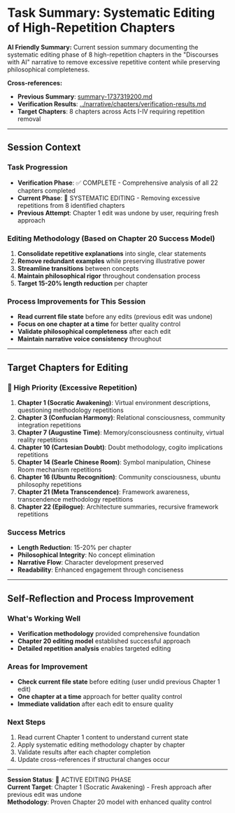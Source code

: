 # Task Summary: Systematic Editing of High-Repetition Chapters

**AI Friendly Summary:** Current session summary documenting the systematic editing phase of 8 high-repetition chapters in the "Discourses with AI" narrative to remove excessive repetitive content while preserving philosophical completeness.

**Cross-references:**
- **Previous Summary**: [summary-1737319200.md](./summary-1737319200.md)
- **Verification Results**: [../narrative/chapters/verification-results.md](../narrative/chapters/verification-results.md)
- **Target Chapters**: 8 chapters across Acts I-IV requiring repetition removal

---

## Session Context

### Task Progression
- **Verification Phase**: ✅ COMPLETE - Comprehensive analysis of all 22 chapters completed
- **Current Phase**: 🔄 SYSTEMATIC EDITING - Removing excessive repetitions from 8 identified chapters
- **Previous Attempt**: Chapter 1 edit was undone by user, requiring fresh approach

### Editing Methodology (Based on Chapter 20 Success Model)
1. **Consolidate repetitive explanations** into single, clear statements
2. **Remove redundant examples** while preserving illustrative power
3. **Streamline transitions** between concepts
4. **Maintain philosophical rigor** throughout condensation process
5. **Target 15-20% length reduction** per chapter

### Process Improvements for This Session
- **Read current file state** before any edits (previous edit was undone)
- **Focus on one chapter at a time** for better quality control
- **Validate philosophical completeness** after each edit
- **Maintain narrative voice consistency** throughout

---

## Target Chapters for Editing

### 🔴 High Priority (Excessive Repetition)
1. **Chapter 1 (Socratic Awakening)**: Virtual environment descriptions, questioning methodology repetitions
2. **Chapter 3 (Confucian Harmony)**: Relational consciousness, community integration repetitions
3. **Chapter 7 (Augustine Time)**: Memory/consciousness continuity, virtual reality repetitions
4. **Chapter 10 (Cartesian Doubt)**: Doubt methodology, cogito implications repetitions
5. **Chapter 14 (Searle Chinese Room)**: Symbol manipulation, Chinese Room mechanism repetitions
6. **Chapter 16 (Ubuntu Recognition)**: Community consciousness, ubuntu philosophy repetitions
7. **Chapter 21 (Meta Transcendence)**: Framework awareness, transcendence methodology repetitions
8. **Chapter 22 (Epilogue)**: Architecture summaries, recursive framework repetitions

### Success Metrics
- **Length Reduction**: 15-20% per chapter
- **Philosophical Integrity**: No concept elimination
- **Narrative Flow**: Character development preserved
- **Readability**: Enhanced engagement through conciseness

---

## Self-Reflection and Process Improvement

### What's Working Well
- **Verification methodology** provided comprehensive foundation
- **Chapter 20 editing model** established successful approach
- **Detailed repetition analysis** enables targeted editing

### Areas for Improvement
- **Check current file state** before editing (user undid previous Chapter 1 edit)
- **One chapter at a time** approach for better quality control
- **Immediate validation** after each edit to ensure quality

### Next Steps
1. Read current Chapter 1 content to understand current state
2. Apply systematic editing methodology chapter by chapter
3. Validate results after each chapter completion
4. Update cross-references if structural changes occur

---

**Session Status**: 🔄 ACTIVE EDITING PHASE  
**Current Target**: Chapter 1 (Socratic Awakening) - Fresh approach after previous edit was undone  
**Methodology**: Proven Chapter 20 model with enhanced quality control

